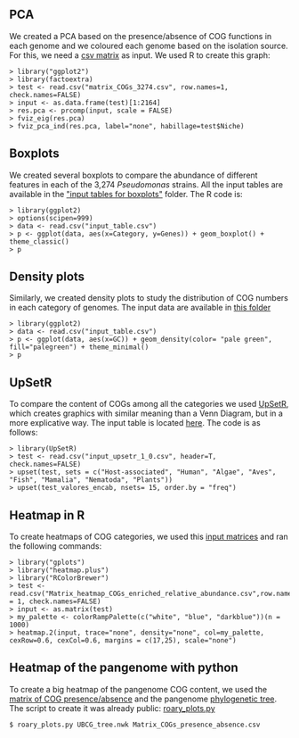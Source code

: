 


## PCA

We created a PCA based on the presence/absence of COG functions in each genome and we coloured each genome based on the isolation source. For this, we need a [csv matrix](./Source_data/PCA/matrix_COGs_3274.csv) as input. We used R to create this graph:

~~~~
> library("ggplot2")
> library(factoextra)
> test <- read.csv("matrix_COGs_3274.csv", row.names=1, check.names=FALSE)
> input <- as.data.frame(test)[1:2164]
> res.pca <- prcomp(input, scale = FALSE)
> fviz_eig(res.pca)
> fviz_pca_ind(res.pca, label="none", habillage=test$Niche)
~~~~~

## Boxplots

We created several boxplots to compare the abundance of different features in each of the 3,274 _Pseudomonas_ strains. All the input tables are available in the
["input tables for boxplots"](./Source_data/Boxplots/) folder. The R code is:

~~~~~
> library(ggplot2)
> options(scipen=999)
> data <- read.csv("input_table.csv")
> p <- ggplot(data, aes(x=Category, y=Genes)) + geom_boxplot() + theme_classic()
> p
~~~~~

## Density plots 

Similarly, we created density plots to study the distribution of COG numbers in each category of genomes. The input data are available in [this folder](./Source_data/Density_plots/)

~~~~~
> library(ggplot2)
> data <- read.csv("input_table.csv")
> p <- ggplot(data, aes(x=GC)) + geom_density(color= "pale green", fill="palegreen") + theme_minimal()
> p
~~~~~


## UpSetR

To compare the content of COGs among all the categories we used [UpSetR](https://github.com/hms-dbmi/UpSetR), which creates graphics with similar meaning than a Venn Diagram, but in a more explicative way. The input table is located [here](./Source_data/UpSetR/input_upsetr_1_0.csv). The code is as follows:

~~~~~
> library(UpSetR)
> test <- read.csv("input_upsetr_1_0.csv", header=T, check.names=FALSE)
> upset(test, sets = c("Host-associated", "Human", "Algae", "Aves", "Fish", "Mamalia", "Nematoda", "Plants"))
> upset(test_valores_encab, nsets= 15, order.by = "freq")
~~~~~

## Heatmap in R

To create heatmaps of COG categories, we used this [input matrices](./Source_data/Heatmap_COG_categories/) and ran the following commands:

~~~~~
> library("gplots")
> library("heatmap.plus")
> library("RColorBrewer")
> test <- read.csv("Matrix_heatmap_COGs_enriched_relative_abundance.csv",row.names = 1, check.names=FALSE)
> input <- as.matrix(test)
> my_palette <- colorRampPalette(c("white", "blue", "darkblue"))(n = 1000)
> heatmap.2(input, trace="none", density="none", col=my_palette, cexRow=0.6, cexCol=0.6, margins = c(17,25), scale="none")
~~~~~

## Heatmap of the pangenome with python

To create a big heatmap of the pangenome COG content, we used the [matrix of COG presence/absence](./Source_data/Heatmap_pangenome_cogs/matrix_COGs_presence_absence.csv) and the pangenome [phylogenetic tree](./Source_data/Heatmap_pangenome_cogs/phylogenetic_tree_UBCG_pangenome_pseudomonas_3274.nwk). The script to create it was already public: [roary_plots.py](https://github.com/sanger-pathogens/Roary/tree/master/contrib/roary_plots)

~~~~~
$ roary_plots.py UBCG_tree.nwk Matrix_COGs_presence_absence.csv
~~~~~
